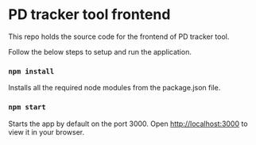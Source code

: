 # PD tracker tool frontend

This repo holds the source code for the frontend of PD tracker tool. 


Follow the below steps to setup and run the application.

### `npm install`

Installs all the required node modules from the package.json file.


### `npm start`

Starts the app by default on the port 3000.
Open [http://localhost:3000](http://localhost:3000) to view it in your browser.